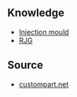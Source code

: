 ## Knowledge
- [Injection mould](https://en.wikipedia.org/wiki/Injection_moulding#cite_note-Merril_1955-8)
- [RJG](https://en.wikipedia.org/wiki/RJG_Inc.)

## Source
- [custompart.net](http://www.custompartnet.com/wu/InjectionMolding)
